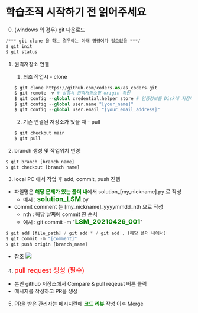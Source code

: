 # 학습조직 시작하기 전 읽어주세요

0. (windows 의 경우) git 다운로드
```python
/*** git clone 을 하는 경우에는 아래 명령어가 필요없음 ***/
$ git init
$ git status
```
1. 원격저장소 연결

    1. 최초 작업시 - clone
    ```python
    $ git clone https://github.com/coders-as/as_coders.git
    $ git remote -v # 실행시 원격저장소명 origin 확인
    $ git config --global credential.helper store # 인증정보를 Disk에 저장하고 계속 유지
    $ git config --global user.name "[your_name]"
    $ git config --global user.email "[your_email_address]"
    ```
    2. 기존 연결된 저장소가 있을 때 - pull
    ```python
    $ git checkout main
    $ git pull
    ```

2. branch 생성 및 작업위치 변경
```python
$ git branch [branch_name]
$ git checkout [branch name]
```

3. local PC 에서 작업 후 add, commit, push 진행
- 파일명은 <font color="green">**해당 문제가 있는 폴더 내**</font>에서 solution_[my_nickname].py 로 작성
  - 예시 : <font size="4px" color="green">**solution_LSM**</font>.py
- commit comment 는 [my_nickname]_yyyymmdd_nth 으로 작성 
  - nth : 해당 날짜에 commit 한 순서
  - 예시 : git commit -m "<font size="4px" color="green">**LSM_20210426_001**</font>"
```python
$ git add [file_path] / git add * / git add . (해당 폴더 내에서)
$ git commit -m "[comment]"
$ git push origin [branch_name]
```
* 참조
![](https://www.secmem.org/assets/images/git_pr/git_transaction.png)

4. <font size="4px" color="RED">pull request 생성 (필수)</font>
- 본인 github 저장소에서 Compare & pull reqeust 버튼 클릭
- 메시지를 작성하고 PR을 생성

5. PR을 받은 관리자는 메시지란에 <font color="green">**코드 리뷰**</font> 작성 이후 Merge

